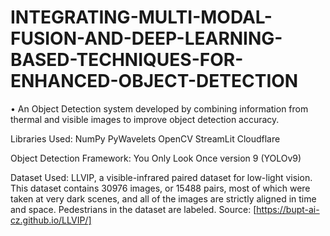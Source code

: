 # INTEGRATING-MULTI-MODAL-FUSION-AND-DEEP-LEARNING-BASED-TECHNIQUES-FOR-ENHANCED-OBJECT-DETECTION
•	An Object Detection system developed by combining information from thermal and visible images to improve object detection accuracy.

Libraries Used:
NumPy
PyWavelets
OpenCV
StreamLit
Cloudflare

Object Detection Framework:
You Only Look Once version 9 (YOLOv9)

Dataset Used:
LLVIP, a visible-infrared paired dataset for low-light vision. This dataset contains 30976 images, or 15488 pairs, most of which were taken at very dark scenes, and all of the images are strictly aligned in time and space. Pedestrians in the dataset are labeled.
Source: [https://bupt-ai-cz.github.io/LLVIP/]

